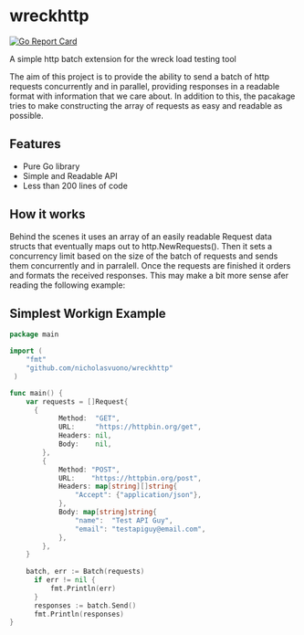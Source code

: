 # wreckhttp
[![Go Report Card](https://goreportcard.com/badge/github.com/nicholasvuono/wreckhttp)](https://goreportcard.com/report/github.com/nicholasvuono/wreckhttp)

A simple http batch extension for the wreck load testing tool

The aim of this project is to provide the ability to send a batch of http requests concurrently and in parallel, providing responses in a readable format with information that we care about. In addition to this, the pacakage tries to make constructing the array of requests as easy and readable as possible.

## Features

* Pure Go library
* Simple and Readable API
* Less than 200 lines of code

## How it works

Behind the scenes it uses an array of an easily readable Request data structs that eventually maps out to http.NewRequests(). Then it sets a concurrency limit based on the size of the batch of requests and sends them concurrently and in parralell. Once the requests are finished it orders and formats the received responses. This may make a bit more sense afer reading the following example:

## Simplest Workign Example

```go
package main

import (
    "fmt"
    "github.com/nicholasvuono/wreckhttp"
 )

func main() {
    var requests = []Request{
      {
		    Method:  "GET",
		    URL:     "https://httpbin.org/get",
		    Headers: nil,
		    Body:    nil,
	    },
	    {
		    Method: "POST",
		    URL:    "https://httpbin.org/post",
		    Headers: map[string][]string{
			    "Accept": {"application/json"},
		    },
		    Body: map[string]string{
			    "name":  "Test API Guy",
			    "email": "testapiguy@email.com",
		    },
	    },
    }
  
    batch, err := Batch(requests)
	  if err != nil {
		  fmt.Println(err)
	  }
	  responses := batch.Send()
	  fmt.Println(responses)
}
```
